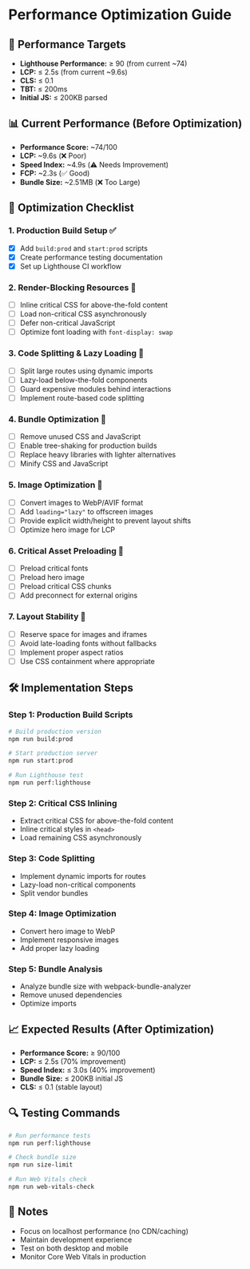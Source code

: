# Performance Optimization Guide

## 🎯 **Performance Targets**

- **Lighthouse Performance:** ≥ 90 (from current ~74)
- **LCP:** ≤ 2.5s (from current ~9.6s)
- **CLS:** ≤ 0.1
- **TBT:** ≤ 200ms
- **Initial JS:** ≤ 200KB parsed

## 📊 **Current Performance (Before Optimization)**

- **Performance Score:** ~74/100
- **LCP:** ~9.6s (❌ Poor)
- **Speed Index:** ~4.9s (⚠️ Needs Improvement)
- **FCP:** ~2.3s (✅ Good)
- **Bundle Size:** ~2.51MB (❌ Too Large)

## 🚀 **Optimization Checklist**

### **1. Production Build Setup** ✅

- [x] Add `build:prod` and `start:prod` scripts
- [x] Create performance testing documentation
- [x] Set up Lighthouse CI workflow

### **2. Render-Blocking Resources** 🔄

- [ ] Inline critical CSS for above-the-fold content
- [ ] Load non-critical CSS asynchronously
- [ ] Defer non-critical JavaScript
- [ ] Optimize font loading with `font-display: swap`

### **3. Code Splitting & Lazy Loading** 🔄

- [ ] Split large routes using dynamic imports
- [ ] Lazy-load below-the-fold components
- [ ] Guard expensive modules behind interactions
- [ ] Implement route-based code splitting

### **4. Bundle Optimization** 🔄

- [ ] Remove unused CSS and JavaScript
- [ ] Enable tree-shaking for production builds
- [ ] Replace heavy libraries with lighter alternatives
- [ ] Minify CSS and JavaScript

### **5. Image Optimization** 🔄

- [ ] Convert images to WebP/AVIF format
- [ ] Add `loading="lazy"` to offscreen images
- [ ] Provide explicit width/height to prevent layout shifts
- [ ] Optimize hero image for LCP

### **6. Critical Asset Preloading** 🔄

- [ ] Preload critical fonts
- [ ] Preload hero image
- [ ] Preload critical CSS chunks
- [ ] Add preconnect for external origins

### **7. Layout Stability** 🔄

- [ ] Reserve space for images and iframes
- [ ] Avoid late-loading fonts without fallbacks
- [ ] Implement proper aspect ratios
- [ ] Use CSS containment where appropriate

## 🛠️ **Implementation Steps**

### **Step 1: Production Build Scripts**

```bash
# Build production version
npm run build:prod

# Start production server
npm run start:prod

# Run Lighthouse test
npm run perf:lighthouse
```

### **Step 2: Critical CSS Inlining**

- Extract critical CSS for above-the-fold content
- Inline critical styles in `<head>`
- Load remaining CSS asynchronously

### **Step 3: Code Splitting**

- Implement dynamic imports for routes
- Lazy-load non-critical components
- Split vendor bundles

### **Step 4: Image Optimization**

- Convert hero image to WebP
- Implement responsive images
- Add proper lazy loading

### **Step 5: Bundle Analysis**

- Analyze bundle size with webpack-bundle-analyzer
- Remove unused dependencies
- Optimize imports

## 📈 **Expected Results (After Optimization)**

- **Performance Score:** ≥ 90/100
- **LCP:** ≤ 2.5s (70% improvement)
- **Speed Index:** ≤ 3.0s (40% improvement)
- **Bundle Size:** ≤ 200KB initial JS
- **CLS:** ≤ 0.1 (stable layout)

## 🔍 **Testing Commands**

```bash
# Run performance tests
npm run perf:lighthouse

# Check bundle size
npm run size-limit

# Run Web Vitals check
npm run web-vitals-check
```

## 📝 **Notes**

- Focus on localhost performance (no CDN/caching)
- Maintain development experience
- Test on both desktop and mobile
- Monitor Core Web Vitals in production
